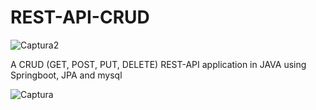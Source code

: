 # REST-API-CRUD

![Captura2](https://github.com/Aldo1609/REST-API-CRUD/assets/60208224/9f8a90fd-655d-4486-a70b-106796c86208)

A CRUD (GET, POST, PUT, DELETE) REST-API application in JAVA using Springboot, JPA and mysql 

![Captura](https://github.com/Aldo1609/REST-API-CRUD/assets/60208224/59a5dbd8-cc15-42f0-a6a9-39f14a96acc1)
